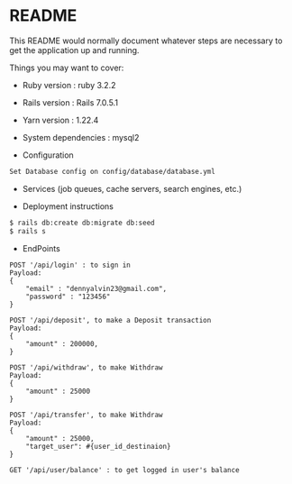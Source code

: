 # README

This README would normally document whatever steps are necessary to get the
application up and running.

Things you may want to cover:

* Ruby version : ruby 3.2.2

* Rails version : Rails 7.0.5.1

* Yarn version : 1.22.4

* System dependencies : mysql2

* Configuration
```bash
Set Database config on config/database/database.yml
```

* Services (job queues, cache servers, search engines, etc.)

* Deployment instructions
```bash
$ rails db:create db:migrate db:seed
$ rails s
```

* EndPoints

```
POST '/api/login' : to sign in
Payload: 
{
	"email" : "dennyalvin23@gmail.com",
	"password" : "123456"
}

POST '/api/deposit', to make a Deposit transaction
Payload: 
{
	"amount" : 200000,
}

POST '/api/withdraw', to make Withdraw
Payload:
{
	"amount" : 25000
}

POST '/api/transfer', to make Withdraw
Payload:
{
	"amount" : 25000,
    "target_user": #{user_id_destinaion}
}

GET '/api/user/balance' : to get logged in user's balance
```